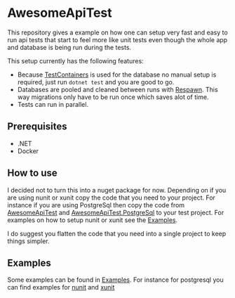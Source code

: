 # AwesomeApiTest
This repository gives a example on how one can setup very fast and easy to run api tests that start to feel more like unit tests even though the whole app and database is being run during the tests. 

This setup currently has the following features:
- Because [TestContainers](https://dotnet.testcontainers.org/) is used for the database no manual setup is required, just run `dotnet test` and you are good to go.
- Databases are pooled and cleaned between runs with [Respawn](https://github.com/jbogard/Respawn). This way migrations only have to be run once which saves alot of time.
- Tests can run in parallel.

## Prerequisites
- .NET 
- Docker

## How to use
I decided not to turn this into a nuget package for now. Depending on if you are using nunit or xunit copy the code that you need to your project. For instance if you are using PostgreSql then copy the code from [AwesomeApiTest](AwesomeApiTest) and [AwesomeApiTest.PostgreSql](AwesomeApiTest.PostgreSql) to your test project. For examples on how to setup nunit or xunit see the [Examples](Examples).

I do suggest you flatten the code that you need into a single project to keep things simpler.

## Examples
Some examples can be found in [Examples](Examples). For instance for postgresql you can find examples for [nunit](Examples/PostgreSql/AwesomeApiTest.Nunit) and [xunit](Examples/PostgreSql/AwesomeApiTest.Xunit)
